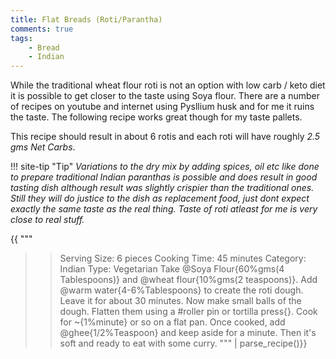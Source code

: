 ```yaml
---
title: Flat Breads (Roti/Parantha)
comments: true
tags:
    - Bread
    - Indian
---
```


While the traditional wheat flour roti is not an option with low carb / keto diet it is possible to get closer to the taste using Soya flour. There are a number of recipes on youtube and internet using Pysllium husk and for me it ruins the taste. The following recipe works great though for my taste pallets.

This recipe should result in about 6 rotis and each roti will have roughly *2.5 gms Net Carbs*.

!!! site-tip "Tip"
    *Variations to the dry mix by adding spices, oil etc like done to prepare traditional Indian paranthas is possible and does result in good tasting dish although result was slightly crispier than the traditional ones. Still they will do justice to the dish as replacement food, just dont expect exactly the same taste as the real thing. Taste of roti atleast for me is very close to real stuff.*

{{
"""
>> Serving Size: 6 pieces
>> Cooking Time: 45 minutes
>> Category: Indian
>> Type: Vegetarian
Take  @Soya Flour{60%gms(4 Tablespoons)} and @wheat flour{10%gms(2 teaspoons)}. 
Add @warm water{4-6%Tablespoons} to create the roti dough. 
Leave it for about 30 minutes. 
Now make small balls of the dough.
Flatten them using a #roller pin or tortilla press{}.
Cook for ~{1%minute} or so on a flat pan. 
Once cooked, add @ghee{1/2%Teaspoon} and keep aside for a minute.
Then it's soft and ready to eat with some curry.
""" | parse_recipe()}}
